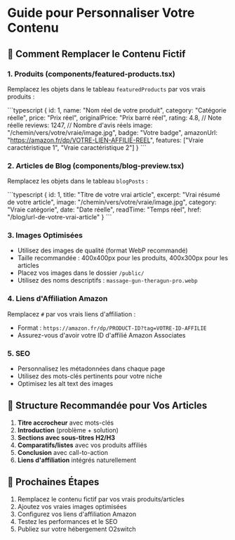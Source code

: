 # Guide pour Personnaliser Votre Contenu

## 🎯 Comment Remplacer le Contenu Fictif

### 1. Produits (components/featured-products.tsx)
Remplacez les objets dans le tableau `featuredProducts` par vos vrais produits :

\`\`\`typescript
{
  id: 1,
  name: "Nom réel de votre produit",
  category: "Catégorie réelle",
  price: "Prix réel",
  originalPrice: "Prix barré réel",
  rating: 4.8, // Note réelle
  reviews: 1247, // Nombre d'avis réels
  image: "/chemin/vers/votre/vraie/image.jpg",
  badge: "Votre badge",
  amazonUrl: "https://amazon.fr/dp/VOTRE-LIEN-AFFILIE-REEL",
  features: ["Vraie caractéristique 1", "Vraie caractéristique 2"]
}
\`\`\`

### 2. Articles de Blog (components/blog-preview.tsx)
Remplacez les objets dans le tableau `blogPosts` :

\`\`\`typescript
{
  id: 1,
  title: "Titre de votre vrai article",
  excerpt: "Vrai résumé de votre article",
  image: "/chemin/vers/votre/vraie/image.jpg",
  category: "Vraie catégorie",
  date: "Date réelle",
  readTime: "Temps réel",
  href: "/blog/url-de-votre-vrai-article"
}
\`\`\`

### 3. Images Optimisées
- Utilisez des images de qualité (format WebP recommandé)
- Taille recommandée : 400x400px pour les produits, 400x300px pour les articles
- Placez vos images dans le dossier `/public/`
- Utilisez des noms descriptifs : `massage-gun-theragun-pro.webp`

### 4. Liens d'Affiliation Amazon
Remplacez `#` par vos vrais liens d'affiliation :
- Format : `https://amazon.fr/dp/PRODUCT-ID?tag=VOTRE-ID-AFFILIE`
- Assurez-vous d'avoir votre ID d'affilié Amazon Associates

### 5. SEO
- Personnalisez les métadonnées dans chaque page
- Utilisez des mots-clés pertinents pour votre niche
- Optimisez les alt text des images

## 📝 Structure Recommandée pour Vos Articles

1. **Titre accrocheur** avec mots-clés
2. **Introduction** (problème + solution)
3. **Sections avec sous-titres H2/H3**
4. **Comparatifs/listes** avec vos produits affiliés
5. **Conclusion** avec call-to-action
6. **Liens d'affiliation** intégrés naturellement

## 🚀 Prochaines Étapes

1. Remplacez le contenu fictif par vos vrais produits/articles
2. Ajoutez vos vraies images optimisées
3. Configurez vos liens d'affiliation Amazon
4. Testez les performances et le SEO
5. Publiez sur votre hébergement O2switch
